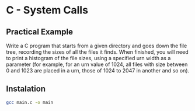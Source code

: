 # C - System Calls

## Practical Example

Write a C program that starts from a given directory and goes down the file tree, recording the sizes of all the files it finds. When finished, you will need to print a histogram of the file sizes, using a specified urn width as a parameter (for example, for an urn value of 1024, all files with size between 0 and 1023 are placed in a urn, those of 1024 to 2047 in another and so on).

## Instalation

```bash
gcc main.c -o main
```
